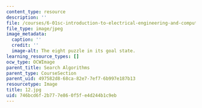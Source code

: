 ```yaml
---
content_type: resource
description: ''
file: /courses/6-01sc-introduction-to-electrical-engineering-and-computer-science-i-spring-2011/746bcd6f2b777e860f5fe4d244b1c9eb_12.jpg
file_type: image/jpeg
image_metadata:
  caption: ''
  credit: ''
  image-alt: The eight puzzle in its goal state.
learning_resource_types: []
ocw_type: OCWImage
parent_title: Search Algorithms
parent_type: CourseSection
parent_uid: 497582d8-68ca-82e7-7ef7-6b997e187b13
resourcetype: Image
title: 12.jpg
uid: 746bcd6f-2b77-7e86-0f5f-e4d244b1c9eb
---
```

